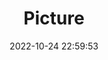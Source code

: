 ---
weight: 1
images:
- /images/edited/4.jpeg
title: Picture
date: 2022-10-24 22:59:53
tags:
- luminar
- work
---
